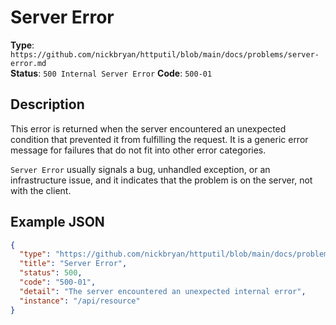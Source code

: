 # Server Error
**Type**: `https://github.com/nickbryan/httputil/blob/main/docs/problems/server-error.md`  
**Status**: `500 Internal Server Error`
**Code**: `500-01`

## Description
This error is returned when the server encountered an unexpected condition that prevented it from fulfilling the 
request. It is a generic error message for failures that do not fit into other error categories.

`Server Error` usually signals a bug, unhandled exception, or an infrastructure issue, and it indicates that the 
problem is on the server, not with the client.

## Example JSON
```json
{
  "type": "https://github.com/nickbryan/httputil/blob/main/docs/problems/server-error.md",
  "title": "Server Error",
  "status": 500,
  "code": "500-01",
  "detail": "The server encountered an unexpected internal error",
  "instance": "/api/resource"
}
```
